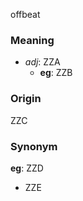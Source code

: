 offbeat
### Meaning
+ _adj_: ZZA
    + __eg__: ZZB

### Origin

ZZC

### Synonym

__eg__: ZZD

+ ZZE


